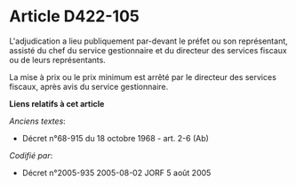 # Article D422-105

L'adjudication a lieu publiquement par-devant le préfet ou son représentant, assisté du chef du service gestionnaire et du
directeur des services fiscaux ou de leurs représentants.

La mise à prix ou le prix minimum est arrêté par le directeur des services fiscaux, après avis du service gestionnaire.

**Liens relatifs à cet article**

_Anciens textes_:

  - Décret n°68-915 du 18 octobre 1968 - art. 2-6 (Ab)

_Codifié par_:

  - Décret n°2005-935 2005-08-02 JORF 5 août 2005
